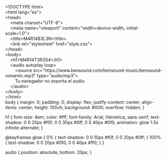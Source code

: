 <html><head></head><body style="overflow-wrap: break-word; -webkit-nbsp-mode: space; line-break: after-white-space;"><div>&lt;!DOCTYPE html&gt;</div><div>&lt;html lang="es"&gt;</div><div>&lt;head&gt;</div><div>&nbsp; &nbsp; &lt;meta charset="UTF-8"&gt;</div><div>&nbsp; &nbsp; &lt;meta name="viewport" content="width=device-width, initial-scale=1.0"&gt;</div><div>&nbsp; &nbsp; &lt;title&gt;M4R14B3L3N&lt;/title&gt;</div><div>&nbsp; &nbsp; &lt;link rel="stylesheet" href="style.css"&gt;</div><div>&lt;/head&gt;</div><div>&lt;body&gt;</div><div>&nbsp; &nbsp; &lt;h1&gt;M4R14T3R3S4&lt;/h1&gt;</div><div>&nbsp; &nbsp; &lt;audio autoplay loop&gt;</div><div>&nbsp; &nbsp; &nbsp; &nbsp; &lt;source src="https://www.bensound.com/bensound-music/bensound-romantic.mp3" type="audio/mp3"&gt;</div><div>&nbsp; &nbsp; &nbsp; &nbsp; Tu navegador no soporta el audio.</div><div>&nbsp; &nbsp; &lt;/audio&gt;</div><div>&lt;/body&gt;</div><div>&lt;/html&gt;</div></body></html>
body {
    margin: 0;
    padding: 0;
    display: flex;
    justify-content: center;
    align-items: center;
    height: 100vh;
    background: #000;
    overflow: hidden;
}

h1 {
    font-size: 4em;
    color: #fff;
    font-family: Arial, Helvetica, sans-serif;
    text-shadow: 0 0 20px #f0f, 0 0 30px #0ff, 0 0 40px #0f0;
    animation: glow 1.5s infinite alternate;
}

@keyframes glow {
    0% { text-shadow: 0 0 10px #f0f, 0 0 20px #0ff; }
    100% { text-shadow: 0 0 20px #0f0, 0 0 40px #ff0; }
}

audio {
    position: absolute;
    bottom: 20px;
}
